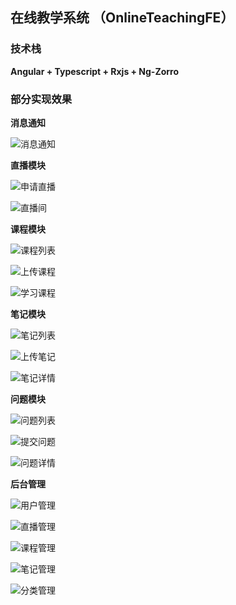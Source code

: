 ## 在线教学系统 （OnlineTeachingFE）

### 技术栈

**Angular + Typescript + Rxjs + Ng-Zorro**

### 部分实现效果

**消息通知**

![消息通知](./screenshot/消息页.png)

**直播模块**

![申请直播](./screenshot/开通直播间.png)

![直播间](./screenshot/直播间.png)



**课程模块**

![课程列表](./screenshot/课程列表.png)

![上传课程](./screenshot/上传课程.png)

![学习课程](./screenshot/学习课程.png)

**笔记模块**

![笔记列表](./screenshot/笔记列表.png)

![上传笔记](./screenshot/上传笔记.png)

![笔记详情](./screenshot/笔记详情.png)

**问题模块**

![问题列表](./screenshot/问题列表.png)

![提交问题](./screenshot/提交问题.png)

![问题详情](./screenshot/问题详情.png)

**后台管理**

![用户管理](./screenshot/用户管理.png)

![直播管理](./screenshot/直播管理.png)

![课程管理](./screenshot/课程管理.png)

![笔记管理](./screenshot/笔记管理.png)

![分类管理](./screenshot/分类管理.png)

